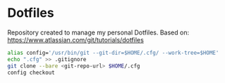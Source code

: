 # Dotfiles

Repository created to manage my personal Dotfiles. Based on: https://www.atlassian.com/git/tutorials/dotfiles

```bash
alias config='/usr/bin/git --git-dir=$HOME/.cfg/ --work-tree=$HOME'
echo ".cfg" >> .gitignore
git clone --bare <git-repo-url> $HOME/.cfg
config checkout
```

